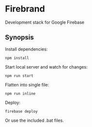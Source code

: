 # Firebrand

Development stack for Google Firebase

## Synopsis

Install dependencies:

    npm install

Start local server and watch for changes:

    npm run start

Flatten into single file:

    npm run inline

Deploy:

    firebase deploy

Or use the included .bat files.